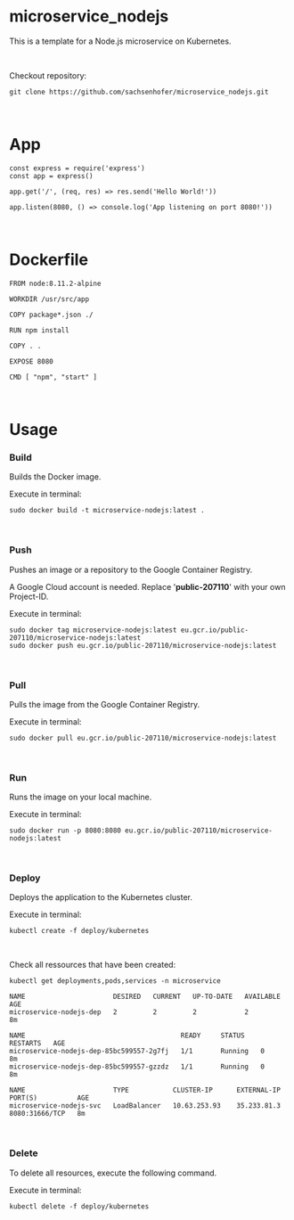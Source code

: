 # microservice_nodejs

This is a template for a Node.js microservice on Kubernetes.

<br>

Checkout repository:

```
git clone https://github.com/sachsenhofer/microservice_nodejs.git
```

<br>

# App

```
const express = require('express')
const app = express()

app.get('/', (req, res) => res.send('Hello World!'))

app.listen(8080, () => console.log('App listening on port 8080!'))
```

<br>

# Dockerfile

```
FROM node:8.11.2-alpine

WORKDIR /usr/src/app

COPY package*.json ./

RUN npm install

COPY . .

EXPOSE 8080

CMD [ "npm", "start" ]
```

<br>

# Usage

### Build

Builds the Docker image.

Execute in terminal:

```
sudo docker build -t microservice-nodejs:latest .
```

<br>

### Push

Pushes an image or a repository to the Google Container Registry.

A Google Cloud account is needed. Replace '__public-207110__' with your own Project-ID.

Execute in terminal:

```
sudo docker tag microservice-nodejs:latest eu.gcr.io/public-207110/microservice-nodejs:latest
sudo docker push eu.gcr.io/public-207110/microservice-nodejs:latest
```

<br>

### Pull

Pulls the image from the Google Container Registry.

Execute in terminal:

```
sudo docker pull eu.gcr.io/public-207110/microservice-nodejs:latest
```

<br>

### Run

Runs the image on your local machine.

Execute in terminal:

```
sudo docker run -p 8080:8080 eu.gcr.io/public-207110/microservice-nodejs:latest
```

<br>

### Deploy

Deploys the application to the Kubernetes cluster.

Execute in terminal:

```
kubectl create -f deploy/kubernetes
```

<br>

Check all ressources that have been created:

```
kubectl get deployments,pods,services -n microservice
```

```
NAME                      DESIRED   CURRENT   UP-TO-DATE   AVAILABLE   AGE
microservice-nodejs-dep   2         2         2            2           8m

NAME                                       READY     STATUS    RESTARTS   AGE
microservice-nodejs-dep-85bc599557-2g7fj   1/1       Running   0          8m
microservice-nodejs-dep-85bc599557-gzzdz   1/1       Running   0          8m

NAME                      TYPE           CLUSTER-IP      EXTERNAL-IP     PORT(S)          AGE
microservice-nodejs-svc   LoadBalancer   10.63.253.93    35.233.81.3     8080:31666/TCP   8m
```

<br>

### Delete

To delete all resources, execute the following command.

Execute in terminal:

```
kubectl delete -f deploy/kubernetes
```
